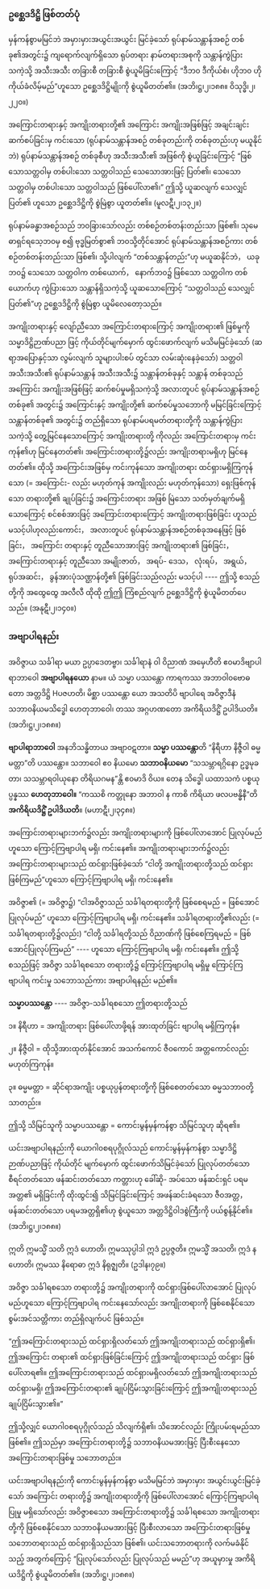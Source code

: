### ဥစ္ဆေဒဒိဋ္ဌိ ဖြစ်တတ်ပုံ

မှန်ကန်စွာမမြင်ဘဲ အမှားမှားအယွင်းအယွင်း မြင်ခဲ့သော် ရုပ်နာမ်သန္တာန်အစဉ် တစ်ခု၏အတွင်း၌
ကျရောက်လျက်ရှိသော ရုပ်တရား နာမ်တရားအစုကို သန္တာန်ကွဲပြားသကဲ့သို့ အသီးအသီး တခြားစီ တခြားစီ
စွဲယူမိခြင်းကြောင့် “ဒီဘ၀ ဒီကိုယ်စံ၊ ဟိုဘ၀ ဟိုကိုယ်ခံလိမ့်မည်”ဟူသော ဥစ္ဆေဒဒိဋ္ဌိမျိုးကို စွဲယူမိတတ်၏။
<r>(အဘိ၊ဋ္ဌ၊၂၊၁၈၈။ ဝိသုဒ္ဓိ၊၂၊၂၂၀။)</r>

အကြောင်းတရားနှင့် အကျိုးတရားတို့၏ အကြောင်း အကျိုးအဖြစ်ဖြင့် အချင်းချင်း ဆက်စပ်ခြင်းမှ
ကင်းသော (ရုပ်နာမ်သန္တာန်အစဉ် တစ်ခုတည်းကို တစ်ခုတည်းဟု မယူနိုင်ဘဲ) ရုပ်နာမ်သန္တာန်အစဉ် တစ်ခုစီဟု
အသီးအသီး၏ အဖြစ်ကို စွဲယူခြင်းကြောင့် “ဖြစ်သောသတ္တဝါမှ တစ်ပါးသော သတ္တဝါသည် သေသောအားဖြင့်
ပြတ်၏၊ သေသော သတ္တဝါမှ တစ်ပါးသော သတ္တဝါသည် ဖြစ်ပေါ်လာ၏၊” ဤသို့ ယူဆလျက် သေလျှင် ပြတ်၏
ဟူသော ဥစ္ဆေဒဒိဋ္ဌိကို စွဲမြဲစွာ ယူတတ်၏။ (မူလဋီ၊၂၊၁၃၂။)

ရုပ်နာမ်ခန္ဓာအစဉ်သည် ဘ၀ခြားသော်လည်း တစ်စဉ်တစ်တန်းတည်းသာ ဖြစ်၏၊ သုမေဓာရှင်ရသေ့ဘ၀မှ
စ၍ ဗုဒ္ဓမြတ်စွာ၏ ဘ၀သို့တိုင်အောင် ရုပ်နာမ်သန္တာန်အစဉ်ကား တစ်စဉ်တစ်တန်းတည်းသာ ဖြစ်၏၊
သို့ပါလျက် “တစ်သန္တာန်တည်း”ဟု မယူဆနိုင်ဘဲ， ယခုဘ၀၌ သေသော သတ္တဝါက တစ်ယောက်， နောက်ဘ၀၌
ဖြစ်သော သတ္တဝါက တစ်ယောက်ဟု ကွဲပြားသော သန္တာန်ရှိသကဲ့သို့ ယူဆသောကြောင့် “သတ္တဝါသည်
သေလျှင် ပြတ်၏”ဟု ဥစ္ဆေဒဒိဋ္ဌိကို စွဲမြဲစွာ ယူမိလေတော့သည်။

အကျိုးတရားနှင့် လျော်ညီသော အကြောင်းတရားကြောင့် အကျိုးတရား၏ ဖြစ်မှုကို သမ္မာဒိဋ္ဌိဉာဏ်ပညာ
ဖြင့် ကိုယ်တိုင်မျက်မှောက် ထွင်းဖောက်လျက် မသိမမြင်ခဲ့သော် (ဆရာ့အပြောနှင့်သာ လွမ်းလျက် သူများပါးစပ်
တွင်သာ လမ်းဆုံးနေခဲ့သော်) သတ္တဝါ အသီးအသီး၏ ရုပ်နာမ်သန္တာန် အသီးအသီး၌ သန္တာန်တစ်ခုနှင့် သန္တာန်
တစ်ခုသည် အကြောင်း အကျိုးအဖြစ်ဖြင့် ဆက်စပ်မှုမရှိသကဲ့သို့ အလားတူပင် ရုပ်နာမ်သန္တာန်အစဉ် တစ်ခု၏
အတွင်း၌ အကြောင်းနှင့် အကျိုးတို့၏ ဆက်စပ်မှုသဘောကို မမြင်ခြင်းကြောင့် သန္တာန်တစ်ခု၏ အတွင်း၌
တည်ရှိသော ရုပ်နာမ်ပရမတ်တရားတို့ကို သန္တာန်ကွဲပြားသကဲ့သို့ တွေ့မြင်နေသောကြောင့် အကျိုးတရားတို့
ကိုလည်း အကြောင်းတရားမှ ကင်းကုန်၏ဟု မြင်နေတတ်၏၊ အကြောင်းတရားတို့၌လည်း အကျိုးတရားမရှိဟု
မြင်နေတတ်၏။ ထိုသို့ အကြောင်းအဖြစ်မှ ကင်းကုန်သော အကျိုးတရား ထင်ရှားမရှိကြကုန်သော (= အကြောင်း-
လည်း မဟုတ်ကုန် အကျိုးလည်း မဟုတ်ကုန်သော) ရှေးဖြစ်ကုန်သော တရားတို့၏ ချုပ်ခြင်း၌ အကြောင်းတရား
အဖြစ် မြဲသော သတ်မှတ်ချက်မရှိသောကြောင့် စင်စစ်အားဖြင့် အကြောင်းတရားကြောင့် အကျိုးတရားဖြစ်ခြင်း
ဟူသည် မသင့်ပါဟုလည်းကောင်း， အလားတူပင် ရုပ်နာမ်သန္တာန်အစဉ်တစ်ခုအနေဖြင့် ဖြစ်ခြင်း， အကြောင်း
တရားနှင့် တူညီသောအားဖြင့် အကျိုးတရား၏ ဖြစ်ခြင်း， အကြောင်းတရားနှင့် တူညီသော အမျိုးဇာတ်， အရပ်-
ဒေသ， လုံးရပ်， အရွယ်， ရုပ်အဆင်း， ခွန်အားပုံသဏ္ဌာန်တို့၏ ဖြစ်ခြင်းသည်လည်း မသင့်ပါ ---- ဤသို့ စသည်တို့ကို
အထွေထွေ အလီလီ ထိုထို ဤဤ ကြံစည်လျက် ဥစ္ဆေဒဒိဋ္ဌိကို စွဲယူမိတတ်ပေသည်။ (အနုဋီ၊၂၊၁၄၀။)

### အဗျာပါရနည်း

အဝိဇ္ဇာယ သင်္ခါရာ မယာ ဥပ္ပာဒေတဗ္ဗာ၊ သင်္ခါရာနံ ဝါ ဝိညာဏံ အမှေဟီတိ ဧ၀မာဒိဗျာပါရာဘာဝေါ
**အဗျာပါရနယော** နာမ။ ယံ သမ္မာ ပဿန္တော ကာရကဿ အဘာဝါ၀ဗောဓတော အတ္တဒိဋ္ဌိ Hပဇဟတိ၊ မိစ္ဆာ
ပဿန္တော ယော အသတိပိ ဗျာပါရေ အဝိဇ္ဇာဒီနံ သဘာ၀နိယမသိဒ္ဓေါ ဟေတုဘာဝေါ၊ တဿ အဂ္ဂဟဏတော
အကိရိယဒိဋ္ဌိံ ဥပါဒိယတိ။ (အဘိ၊ဋ္ဌ၊၂၊၁၈၈။)

**ဗျာပါရာဘာဝေါ** အနဘိသန္ဓိတာယ အဗျာ၀ဋတာ။ **သမ္မာ ပဿန္တော**တိ “နိရီဟာ နိဇ္ဇီဝါ ဓမ္မမတ္တာ”တိ
ပဿန္တော။ သဘာဝေါ ဧ၀ နိယမော **သဘာ၀နိယမော** “သသမ္ဘာရဂ္ဂိနော ဥဒ္ဓမုခတာ၊ သသမ္ဘာရဝါယုနော
တိရိယဂမန”န္တိ ဧ၀မာဒိ ဝိယ။ တေန သိဒ္ဓေါ ယထာသကံ ပစ္စယုပ္ပန္နဿ **ဟေတုဘာဝေါ။** “ကဿစိ ကတ္တုနော
အဘာဝါ န ကာစိ ကိရိယာ ဖလပဗန္ဓိနီ”တိ **အကိရိယဒိဋ္ဌိံ ဥပါဒိယတိ**။ (မဟာဋီ၊၂၊၃၄၈။)

အကြောင်းတရားများဘက်၌လည်း အကျိုးတရားများကို ဖြစ်ပေါ်လာအောင် ပြုလုပ်မည်ဟူသော
ကြောင့်ကြဗျာပါရ မရှိ၊ ကင်းနေ၏။ အကျိုးတရားများဘက်၌လည်း အကြောင်းတရားများသည် ထင်ရှားဖြစ်ခဲ့သော်
“ငါတို့ အကျိုးတရားတို့သည် ထင်ရှား ဖြစ်ကြမည်”ဟူသော ကြောင့်ကြဗျာပါရ မရှိ၊ ကင်းနေ၏။

အဝိဇ္ဇာ၏ (= အဝိဇ္ဇာ၌) “ငါအဝိဇ္ဇာသည် သင်္ခါရတရားတို့ကို ဖြစ်စေရမည် = ဖြစ်အောင် ပြုလုပ်မည်”
ဟူသော ကြောင့်ကြဗျာပါရ မရှိ၊ ကင်းနေ၏။ သင်္ခါရတရားတို့၏လည်း (= သင်္ခါရတရားတို့၌လည်း) “ငါတို့
သင်္ခါရတို့သည် ဝိညာဏ်ကို ဖြစ်စေကြရမည် = ဖြစ်အောင်ပြုလုပ်ကြမည်” ---- ဟူသော ကြောင့်ကြဗျာပါရ မရှိ၊
ကင်းနေ၏။ ဤသို့ စသည်ဖြင့် အဝိဇ္ဇာ သင်္ခါရစသော တရားတို့၌ ကြောင့်ကြဗျာပါရ မရှိမှု ကြောင့်ကြဗျာပါရ
ကင်းမှု သဘောသည်ကား အဗျာပါရနည်း မည်၏။

**သမ္မာပဿန္တော** ---- အဝိဇ္ဇာ-သင်္ခါရစသော ဤတရားတို့သည်

၁။ နိရီဟာ = အကျိုးတရား ဖြစ်ပေါ်လာဖို့ရန် အားထုတ်ခြင်း ဗျာပါရ မရှိကြကုန်။

၂။ နိဇ္ဇီဝါ = ထိုသို့အားထုတ်နိုင်အောင် အသက်ကောင် ဇီ၀ကောင် အတ္တကောင်လည်း မဟုတ်ကြကုန်။

၃။ ဓမ္မမတ္တာ = ဆိုင်ရာအကျိုး ပစ္စယုပ္ပန်တရားတို့ကို ဖြစ်စေတတ်သော ဓမ္မသဘာ၀တို့သာတည်း။

ဤသို့ သိမြင်သူကို သမ္မာပဿန္တော = ကောင်းမွန်မှန်ကန်စွာ သိမြင်သူဟု ဆိုရ၏။

ယင်းအဗျာပါရနည်းကို ယောဂါ၀စရပုဂ္ဂိုလ်သည် ကောင်းမွန်မှန်ကန်စွာ သမ္မာဒိဋ္ဌိဉာဏ်ပညာဖြင့် ကိုယ်တိုင်
မျက်မှောက် ထွင်းဖောက်သိမြင်ခဲ့သော် ပြုလုပ်တတ်သော စီရင်တတ်သော ဖန်ဆင်းတတ်သော ကတ္တားဟု ခေါ်ဆို-
အပ်သော ဖန်ဆင်းရှင် ပရမအတ္တ၏ မရှိခြင်းကို ထိုးထွင်း၍ သိမြင်ခြင်းကြောင့် အဖန်ဆင်းခံရသော ဇီ၀အတ္တ，
ဖန်ဆင်းတတ်သော ပရမအတ္တရှိ၏ဟု စွဲယူသော အတ္တဒိဋ္ဌိဝါဒစွဲကြီးကို ပယ်စွန့်နိုင်၏။ (အဘိ၊ဋ္ဌ၊၂၊၁၈၈။)

ဣတိ ဣမသ္မိံ သတိ ဣဒံ ဟောတိ၊ ဣမဿုပ္ပါဒါ ဣဒံ ဥပ္ပဇ္ဇတိ။ ဣမသ္မိံ အသတိ၊ ဣဒံ န ဟောတိ၊
ဣမဿ နိရောဓာ ဣဒံ နိရုဇ္ဈတိ။ (ဥဒါန၊၇၉။)

အဝိဇ္ဇာ သင်္ခါရစသော တရားတို့၌ အကျိုးတရားကို ထင်ရှားဖြစ်ပေါ်လာအောင် ပြုလုပ်မည်ဟူသော
ကြောင့်ကြဗျာပါရ ကင်းနေသော်လည်း အကျိုးတရားကို ဖြစ်စေနိုင်သော စွမ်းအင်သတ္တိကား တည်ရှိလျက်ပင်
ဖြစ်သည်။

“ဤအကြောင်းတရားသည် ထင်ရှားရှိလတ်သော် ဤအကျိုးတရားသည် ထင်ရှားရှိ၏၊ ဤအကြောင်း
တရား၏ ထင်ရှားဖြစ်ခြင်းကြောင့် ဤအကျိုးတရားသည် ထင်ရှား ဖြစ်ပေါ်လာရ၏။ ဤအကြောင်းတရားသည်
ထင်ရှားမရှိလတ်သော် ဤအကျိုးတရားသည် ထင်ရှားမရှိ၊ ဤအကြောင်းတရား၏ ချုပ်ငြိမ်းသွားခြင်းကြောင့်
ဤအကျိုးတရားသည် ချုပ်ငြိမ်းသွား၏။”

ဤသို့လျှင် ယောဂါ၀စရပုဂ္ဂိုလ်သည် သိလျက်ရှိ၏၊ သိအောင်လည်း ကြိုးပမ်းရမည်သာ ဖြစ်၏။ ဤသည်မှာ
အကြောင်းတရားတို့၌ သဘာ၀နိယမအားဖြင့် ပြီးစီးနေသော အကြောင်းတရားဖြစ်မှု သဘောတည်း။

ယင်းအဗျာပါရနည်းကို ကောင်းမွန်မှန်ကန်စွာ မသိမမြင်ဘဲ အမှားမှား အယွင်းယွင်းမြင်ခဲ့သော် အကြောင်း
တရားတို့၌ အကျိုးတရားတို့ကို ဖြစ်ပေါ်လာအောင် ကြောင့်ကြဗျာပါရပြုမှု မရှိသော်လည်း အဝိဇ္ဇာစသော
အကြောင်းတရားတို့၌ သင်္ခါရစသော အကျိုးတရားတို့ကို ဖြစ်စေနိုင်သော သဘာ၀နိယမအားဖြင့် ပြီးစီးလာသော
အကြောင်းတရားဖြစ်မှု သဘောတရားသည် ထင်ရှားရှိသည်သာ ဖြစ်၏၊ ယင်းသဘောတရားကို လက်မခံနိုင်သည့်
အတွက်ကြောင့် “ပြုလုပ်သော်လည်း ပြုလုပ်သည် မမည်”ဟု အယူမှားမှု အကိရိယဒိဋ္ဌိကို စွဲယူမိတတ်၏။
<r>(အဘိ၊ဋ္ဌ၊၂၊၁၈၈။)</r>
